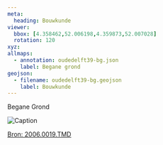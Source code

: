 ```yaml
---
meta:
  heading: Bouwkunde
viewer:
  bbox: [4.358462,52.006198,4.359873,52.007028]
  rotation: 120
xyz:
allmaps:
  - annotation: oudedelft39-bg.json
    label: Begane grond
geojson:
  - filename: oudedelft39-bg.geojson
    label: Bouwkunde
---
```

Begane Grond

![Caption](https://dlc.services/iiif-img/7/18/ea69e02b-67a5-4333-9d18-696fdb7507f0/974,150,4168,3512/350,/0/default.jpg)

[Bron: 2006.0019.TMD](https://raw.githubusercontent.com/libis/ca_tudelft_iiif/main/objects/f8493e4a-19f9-49c3-a2ba-40ef54d7ba8f.json)
